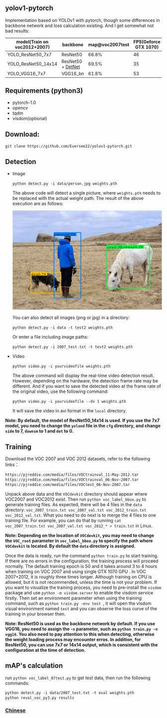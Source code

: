 ## yolov1-pytorch
Implementation based on YOLOv1 with pytorch, though some differences in backbone network and loss calculation existing. And I get somewhat not bad results:

| model(Train on voc2012+2007)|  backbone          | map@voc2007test | FPS(Geforce GTX 1070)  |
| --------------------        |  ------------      | ----------      | -------   |
| YOLO_ResNet50_7x7           |  ResNet50          | 66.8%           |  46   |
| YOLO_ResNet50_14x14         |  ResNet50 + [DetNet](https://arxiv.org/abs/1804.06215) | 69.5%           |  35   |
| YOLO_VGG16_7x7              |  VGG16_bn             | 61.8%           |  53   |

## Requirements (python3)
- pytorch-1.0
- opencv
- tqdm
- visdom(optional)

## Download:  
  ```
  git clone https://github.com/Eversee22/yolov1-pytorch.git  
  ```

## Detection  

  * Image

    `python detect.py -i data/person.jpg weights.pth`

    The above code will detect a single picture, where `weights.pth` needs to be replaced with the actual weight path. The result of the above execution are as follows:

    ![](det/bbox_person.png)

    You can also detect all images (png or jpg) in a directory:  

    `python detect.py -i data -t test2 weights.pth `

    Or enter a file including image paths:  

    `python detect.py -i 2007_test.txt -t test2 weights.pth`

  * Video

    `python video.py -i yourvideofile weights.pth`

    The above command will display the real-time video detection result. However, depending on the hardware, the detection frame rate may be different. And if you want to save the detected video at the frame rate of the original video, use the following command:  

    `python video.py -i yourvideofile --dv 1 weights.pth`

    It will save the video in avi format in the `local` directory.

  **Note: By default, the model of ResNet50_14x14 is used. If you use the 7x7 model, you need to change the `yolond` file in the `cfg` directory, and change `side` to 7, `downsm` to 1 and `det` to 0.**

## Training  
  Download the VOC 2007 and VOC 2012 datasets, refer to the following links：  
  ```
  https://pjreddie.com/media/files/VOCtrainval_11-May-2012.tar
  https://pjreddie.com/media/files/VOCtrainval_06-Nov-2007.tar
  https://pjreddie.com/media/files/VOCtest_06-Nov-2007.tar
  ```
  Unpack above data and the `VOCdevkit` directory should appear where VOC2007 and VOC2012 exist. Then run `python voc_label_bbox.py` to generate training files. As expected, there will be 4 files in the `data` directory: `voc_2007_train.txt voc_2007_val.txt voc_2012_train.txt voc_2012_val.txt`. What you need to do next is to merge the 4 files to one training file. For example, you can do that by running `cat voc_2007_train.txt voc_2007_val.txt voc_2012_* > train.txt` in Linux.

  **Note: Depending on the location of `VOCdevkit`, you may need to change the `VOC_root` parameter in `voc_label_bbox.py` to specify the path where `VOCdevkit` is located. By default the `data` directory is assigned.**

  Once the data is ready, run the command `python train.py` to start training. If there are no errors in the configuration, the training process will proceed normally. The default training epoch is 50 and it takes around 3 to 4 hours when training on VOC 2007 and using single GTX 1070 GPU . In VOC 2007+2012, it is roughly three times longer. Although training on CPU is allowed, but it is not recommended, unless the time is not your problem. If you want to visualize the training process, you need to pre-install the `visdom` package and use `python -m visdom.server` to enable the visdom service firstly. Then set an environment parameter when using the training command, such as `python train.py -env test `, it will open the visdom visual environment named `test` and you can observe the loss curve of the training in your browser then.

  **Note: ResNet50 is used as the backbone network by default. If you use VGG16, you need to assign the `-n` parameter, such as `python train.py -n vgg16`. You also need to pay attention to this when detecting, otherwise the weight loading process may encounter erros. In addition, for ResNet50, you can use 7x7 or 14x14 output, which is consistent with the configuration at the time of detection.**

## mAP's calculation
  run `python voc_label_07test.py` to get test data, then run the following commands:  
  ```
  python detect.py -i data/2007_test.txt -t eval weights.pth
  python reval_voc_py3.py results
  ```
### [Chinese](README_chinese.md)
